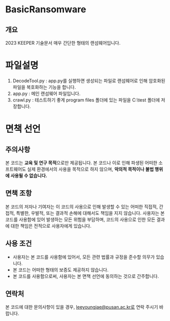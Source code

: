 # BasicRansomware

## 개요
2023 KEEPER 기술문서
매우 간단한 형태의 랜섬웨어입니다.

# 파일설명
1. DecodeTool.py : app.py를 실행하면 생성되는 파일로 랜섬웨어로 인해 암호화된 파일을 복호화하는 기능을 합니다.
2. app.py : 메인 랜섬웨어 파일입니다.
3. crawl.py : 테스트하기 좋게 program files 폴더에 있는 파일을 C:\test 폴더에 저장합니다.

# 면책 선언
## 주의사항
본 코드는 **교육 및 연구 목적**으로만 제공됩니다. 본 코드나 이로 인해 파생된 어떠한 소프트웨어도 실제 환경에서의 사용을 목적으로 하지 않으며, **악의적 목적이나 불법 행위에 사용될 수 없습니다.**

## 면책 조항
본 코드의 저자나 기여자는 이 코드의 사용으로 인해 발생할 수 있는 어떠한 직접적, 간접적, 특별한, 우발적, 또는 결과적 손해에 대해서도 책임을 지지 않습니다. 사용자는 본 코드를 사용함에 있어 발생하는 모든 위험을 부담하며, 코드의 사용으로 인한 모든 결과에 대한 책임은 전적으로 사용자에게 있습니다.

## 사용 조건
- 사용자는 본 코드를 사용함에 있어서, 모든 관련 법률과 규정을 준수할 의무가 있습니다.
- 본 코드는 어떠한 형태의 보증도 제공하지 않습니다.
- 본 코드를 사용함으로써, 사용자는 본 면책 선언에 동의하는 것으로 간주합니다.

## 연락처
본 코드에 대한 문의사항이 있을 경우, leeyoungjae@pusan.ac.kr로 연락 주시기 바랍니다.

